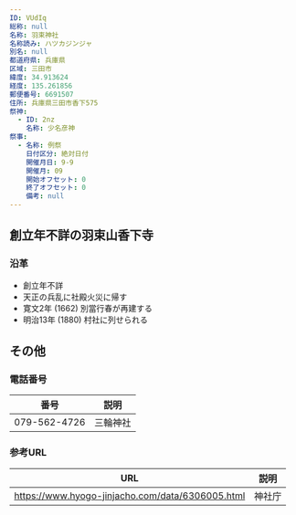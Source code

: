 ```yaml
---
ID: VUdIq
総称: null
名称: 羽束神社
名称読み: ハツカジンジャ
別名: null
都道府県: 兵庫県
区域: 三田市
緯度: 34.913624
経度: 135.261856
郵便番号: 6691507
住所: 兵庫県三田市香下575
祭神:
  - ID: 2nz
    名称: 少名彦神
祭事:
  - 名称: 例祭
    日付区分: 絶対日付
    開催月日: 9-9
    開催月: 09
    開始オフセット: 0
    終了オフセット: 0
    備考: null
---
```


## 創立年不詳の羽束山香下寺

### 沿革

- 創立年不詳
- 天正の兵乱に社殿火災に帰す
- 寛文2年 (1662) 別當行春が再建する
- 明治13年 (1880) 村社に列せられる

## その他

### 電話番号

| 番号         | 説明     |
| ------------ | -------- |
| 079-562-4726 | 三輪神社 |

### 参考URL

| URL                                              | 説明   |
| ------------------------------------------------ | ------ |
| https://www.hyogo-jinjacho.com/data/6306005.html | 神社庁 |
